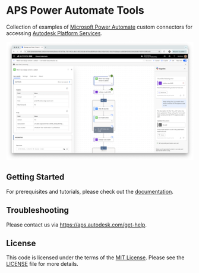 # APS Power Automate Tools

Collection of examples of [Microsoft Power Automate](https://www.microsoft.com/en-us/power-platform/products/power-automate) custom connectors for accessing [Autodesk Platform Services](https://aps.autodesk.com).

![Screenshot](screenshot.png)

## Getting Started

For prerequisites and tutorials, please check out the [documentation](https://autodesk-platform-services.github.io/aps-power-automate-tools).

## Troubleshooting

Please contact us via https://aps.autodesk.com/get-help.

## License

This code is licensed under the terms of the [MIT License](http://opensource.org/licenses/MIT). Please see the [LICENSE](LICENSE) file for more details.